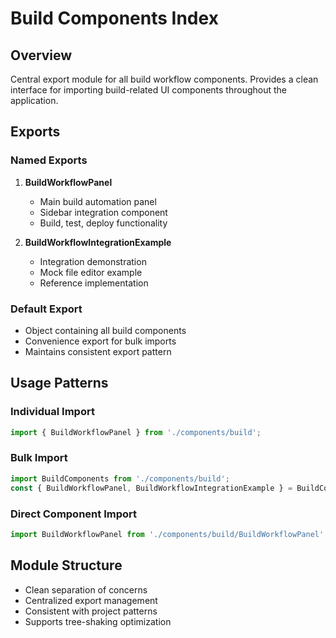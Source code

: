 # Build Components Index

## Overview
Central export module for all build workflow components. Provides a clean interface for importing build-related UI components throughout the application.

## Exports

### Named Exports
1. **BuildWorkflowPanel**
   - Main build automation panel
   - Sidebar integration component
   - Build, test, deploy functionality

2. **BuildWorkflowIntegrationExample**
   - Integration demonstration
   - Mock file editor example
   - Reference implementation

### Default Export
- Object containing all build components
- Convenience export for bulk imports
- Maintains consistent export pattern

## Usage Patterns

### Individual Import
```javascript
import { BuildWorkflowPanel } from './components/build';
```

### Bulk Import
```javascript
import BuildComponents from './components/build';
const { BuildWorkflowPanel, BuildWorkflowIntegrationExample } = BuildComponents;
```

### Direct Component Import
```javascript
import BuildWorkflowPanel from './components/build/BuildWorkflowPanel';
```

## Module Structure
- Clean separation of concerns
- Centralized export management
- Consistent with project patterns
- Supports tree-shaking optimization